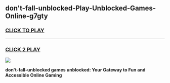 
## don't-fall-unblocked-Play-Unblocked-Games-Online-g7gty
<h3>
<a href="https://premium76.site?title=don't-fall-unblocked&ref=25A">CLICK TO PLAY</a></h3>
<hr>

<h3>
<a href="https://premium76.site?title=don't-fall-unblocked&ref=25A">CLICK 2 PLAY</a>
  
</h3>

<a href="https://premium76.site?title=don't-fall-unblocked&ref=25A"><img src="https://clearcache.store/games.png"></a>


**don't-fall-unblocked games unblocked: Your Gateway to Fun and Accessible Online Gaming**
